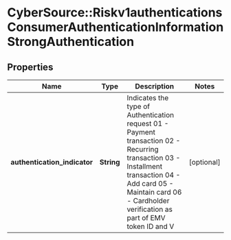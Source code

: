 # CyberSource::Riskv1authenticationsConsumerAuthenticationInformationStrongAuthentication

## Properties
Name | Type | Description | Notes
------------ | ------------- | ------------- | -------------
**authentication_indicator** | **String** | Indicates the type of Authentication request  01 - Payment transaction  02 - Recurring transaction  03 - Installment transaction  04 - Add card  05 - Maintain card  06 - Cardholder verification as part of EMV token ID and V  | [optional] 


